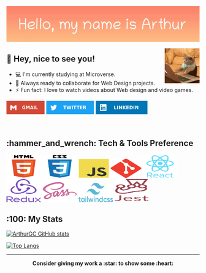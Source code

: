 <p align="center">
  <img src="arthur_greeting1.png" alt="Hi, my name is Alex - greeting image">
</p>

<img align="right" alt="coding cat" src="public/cat-pc.gif" width="18%"/>

## :wave: Hey, nice to see you!

- :computer: I'm currently studying at Microverse.
- :rocket: Always ready to collaborate for Web Design projects.
- :zap: Fun fact: I love to watch videos about Web design and video games.

<p align="left">
<a href="mailto:alxguzmanc@gmail.com"><img alt="Gmail" src="public/gmail-icon.svg" width="100" height="35" /></a>
<a href="https://twitter.com/ArthurGC_22"><img alt="Twitter" src="public/twitter-icon.svg" width="125" height="35" /></a>
<a href="https://www.linkedin.com/in/alxguzmanc/"><img alt="LinkedIn" src="public/linkedIn-icon.svg" width="135" height="35" /></a>
</p>
 
<br>

<h2> :hammer_and_wrench: Tech & Tools Preference </h2>
<div align="left">
	<img alt="html" src="public/html5-original.svg" width="90" height="60" />
  <img alt="css3" src="public/css3-original.svg" width="90" height="60" />
  <img alt="javascript" src="public/javascript-original.svg" width="80" height="50" />
  <img alt="git" src="public/git-original.svg" width="80" height="50" />
  <img alt="react" src="public/react-original.svg" width="90" height="60" />
  <img alt="redux" src="public/redux.svg" width="90" height="60" />
  <img alt="sass" src="public/sass-original.svg" width="90" height="60" />
  <img alt="tailwindcss" src="public/tailwindcss.svg" width="90" height="50" />
  <img alt="jest" src="public/jest.svg" width="90" height="60" />
</div>

<h2>:100: My Stats</h2>

[![ArthurGC GitHub stats](https://github-readme-stats.vercel.app/api?username=ArthurGC&show_icons=true&theme=gotham)](https://github.com/ArthurGC/github-readme-stats)

[![Top Langs](https://github-readme-stats.vercel.app/api/top-langs/?username=ArthurGC&layout=compact&theme=gotham)](https://github.com/ArthurGC/github-readme-stats)



<hr>

<p align="center">
	<strong>Consider giving my work a :star: to show some :heart:</strong>
</p>


